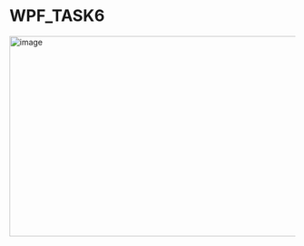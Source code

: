 # WPF_TASK6

<img width="626" height="353" alt="image" src="https://github.com/user-attachments/assets/39eb5513-cc0d-4d1b-8198-15244dab9dca" />
